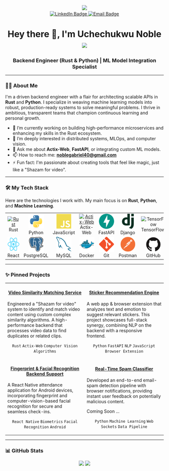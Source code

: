 <div id="header" align="center">
  <img src="https://media.giphy.com/media/M9gbBd9nbDrOTu1Mqx/giphy.gif" width="100"/>
</div>

<div id="badges" align="center">
  <a href="https://www.linkedin.com/in/noble-priest">
    <img src="https://img.shields.io/badge/LinkedIn-blue?style=for-the-badge&logo=linkedin&logoColor=white" alt="LinkedIn Badge"/>
  </a>
  <a href="mailto:noblegabriel40@gmail.com">
    <img src="https://img.shields.io/badge/Email-red?style=for-the-badge&logo=gmail&logoColor=white" alt="Email Badge"/>
  </a>
</div>

<h1 align="center">
  Hey there 👋, I'm Uchechukwu Noble
  <img src="https://media.giphy.com/media/hvRJCLFzcasrR4ia7z/giphy.gif" width="30px"/>
</h1>
<h3 align="center">Backend Engineer (Rust & Python) | ML Model Integration Specialist</h3>

---

### 👨‍💻 About Me

I'm a driven backend engineer with a flair for architecting scalable APIs in **Rust** and **Python**. I specialize in weaving machine learning models into robust, production-ready systems to solve meaningful problems. I thrive in ambitious, transparent teams that champion continuous learning and personal growth.

- 🔭 I’m currently working on building high-performance microservices and enhancing my skills in the Rust ecosystem.
- 🌱 I’m deeply interested in distributed systems, MLOps, and computer vision.
- 💬 Ask me about **Actix-Web**, **FastAPI**, or integrating custom ML models.
- 📫 How to reach me: **noblegabriel40@gmail.com**
- ⚡ Fun fact: I'm passionate about creating tools that feel like magic, just like a "Shazam for video".

---

### 🛠️ My Tech Stack

Here are the technologies I work with. My main focus is on **Rust**, **Python**, and **Machine Learning**.

<table>
  <tr>
    <td align="center" width="96">
      <a href="#macropower-tech">
        <img src="https://cdn.jsdelivr.net/gh/devicons/devicon/icons/rust/rust-original.svg" width="48" height="48" alt="Rust" />
      </a>
      <br>Rust
    </td>
    <td align="center" width="96">
      <a href="#macropower-tech">
        <img src="https://raw.githubusercontent.com/devicons/devicon/master/icons/python/python-original.svg" width="48" height="48" alt="Python" />
      </a>
      <br>Python
    </td>
    <td align="center" width="96">
      <a href="#macropower-tech">
        <img src="https://raw.githubusercontent.com/devicons/devicon/master/icons/javascript/javascript-plain.svg" width="48" height="48" alt="JavaScript" />
      </a>
      <br>JavaScript
    </td>
    <td align="center" width="96">
      <a href="#macropower-tech" >
        <img src="https://actix.rs/img/logo.png" width="48" height="48" alt="Actix-Web" />
      </a>
      <br>Actix-Web
    </td>
    <td align="center" width="96">
      <a href="#macropower-tech">
        <img src="https://raw.githubusercontent.com/devicons/devicon/master/icons/fastapi/fastapi-original.svg" width="48" height="48" alt="FastAPI" />
      </a>
      <br>FastAPI
    </td>
     <td align="center" width="96">
      <a href="#macropower-tech">
        <img src="https://raw.githubusercontent.com/devicons/devicon/master/icons/django/django-plain.svg" width="48" height="48" alt="Django" />
      </a>
      <br>Django
    </td>
    <td align="center" width="96">
        <img src="https://www.vectorlogo.zone/logos/tensorflow/tensorflow-icon.svg" width="48" height="48" alt="TensorFlow" />
      <br>TensorFlow
    </td>
  </tr>
  <tr>
    <td align="center" width="96">
      <a href="#macropower-tech">
        <img src="https://raw.githubusercontent.com/devicons/devicon/master/icons/react/react-original.svg" width="48" height="48" alt="React" />
      </a>
      <br>React
    </td>
    <td align="center" width="96">
      <a href="#macropower-tech">
        <img src="https://raw.githubusercontent.com/devicons/devicon/master/icons/postgresql/postgresql-original.svg" width="48" height="48" alt="PostgreSQL" />
      </a>
      <br>PostgreSQL
    </td>
    <td align="center" width="96">
      <a href="#macropower-tech">
        <img src="https://raw.githubusercontent.com/devicons/devicon/master/icons/mysql/mysql-original.svg" width="48" height="48" alt="MySQL" />
      </a>
      <br>MySQL
    </td>
    <td align="center" width="96">
      <a href="#macropower-tech">
        <img src="https://raw.githubusercontent.com/devicons/devicon/master/icons/docker/docker-original.svg" width="48" height="48" alt="Docker" />
      </a>
      <br>Docker
    </td>
    <td align="center" width="96">
      <a href="#macropower-tech">
        <img src="https://raw.githubusercontent.com/devicons/devicon/master/icons/git/git-original.svg" width="48" height="48" alt="Git" />
      </a>
      <br>Git
    </td>
     <td align="center" width="96">
      <a href="#macropower-tech">
        <img src="https://raw.githubusercontent.com/devicons/devicon/master/icons/postman/postman-original.svg" width="48" height="48" alt="Postman" />
      </a>
      <br>Postman
    </td>
     <td align="center" width="96">
      <a href="#macropower-tech">
        <img src="https://raw.githubusercontent.com/devicons/devicon/master/icons/github/github-original.svg" width="48" height="48" alt="GitHub" />
      </a>
      <br>GitHub
    </td>
  </tr>
</table>

---

### ✨ Pinned Projects

<table>
  <tr>
    <td width="50%">
      <h4 align="center"><a href="https://github.com/PRiEsTCSC/video-shazam">Video Similarity Matching Service</a></h4>
      <p>Engineered a "Shazam for video" system to identify and match video content using custom complex similarity algorithms. A high-performance backend that processes video data to find duplicates or related clips.</p>
      <p align="center">
        <code>Rust</code> <code>Actix-Web</code> <code>Computer Vision</code> <code>Algorithms</code>
      </p>
    </td>
    <td width="50%">
      <h4 align="center"><a href="https://github.com/PRiEsTCSC/sticker-recommendation-system">Sticker Recommendation Engine</a></h4>
      <p>A web app & browser extension that analyzes text and emotion to suggest relevant stickers. This project showcases full-stack synergy, combining NLP on the backend with a responsive frontend.</p>
      <p align="center">
        <code>Python</code> <code>FastAPI</code> <code>NLP</code> <code>JavaScript</code> <code>Browser Extension</code>
      </p>
    </td>
  </tr>
  <tr>
    <td width="50%">
      <h4 align="center"><a href="https://github.com/PRiEsTCSC/time_table_attendance">Fingerprint & Facial Recognition Backend Support</a></h4>
      <p>A React Native attendance application for Android devices, incorporating fingerprint and computer-vision-based facial recognition for secure and seamless check-ins.</p>
      <p align="center">
        <code>React Native</code> <code>Biometrics</code> <code>Facial Recognition</code> <code>Android</code>
      </p>
    </td>
    <td width="50%">
       <h4 align="center"><a href="https://github.com/PRIESTCSC/YOUR-REPO-NAME">Real-Time Spam Classifier</a></h4>
      <p>Developed an end-to-end email-spam detection pipeline with browser notifications, providing instant user feedback on potentially malicious content.</p>
      <p> Coming Soon ... </p>
      <p align="center">
        <code>Python</code> <code>Machine Learning</code> <code>Web Sockets</code> <code>Data Pipeline</code>
      </p>
    </td>
  </tr>
</table>

---

### 📊 GitHub Stats

<p align="center">
  <img width="48%" src="https://github-readme-stats.vercel.app/api?username=PRIESTCSC&show_icons=true&theme=radical&rank_icon=github" />
  <img width="48%" src="https://github-readme-stats.vercel.app/api/top-langs/?username=PRIESTCSC&layout=compact&theme=radical" />
</p>
